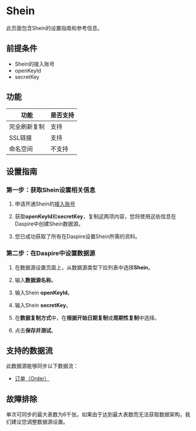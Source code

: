 # Shein

此页面包含Shein的设置指南和参考信息。

## 前提条件

* Shein的接入账号
* openKeyId
* secretKey

## 功能 

| 功能 | 是否支持 |
| --- | --- |
| 完全刷新复制 | 支持 |
| SSL链接 | 支持 |
| 命名空间 | 不支持 |

## 设置指南

### 第一步：获取Shein设置相关信息

1. 申请开通Shein的[接入账号](https://openapi-portal.sheincorp.com/#/home/1/999999)

2. 获取**openKeyId**和**secretKey**，复制这两项内容，您将使用这些信息在Daspire中创建Shein数据源。

3. 您已成功获取了所有在Daspire设置Shein所需的资料。

### 第二步：在Daspire中设置数据源

1. 在数据源设置页面上，从数据源类型下拉列表中选择**Shein**。

2. 输入**数据源名称**。

3. 输入Shein **openKeyId**。

4. 输入Shein **secretKey**。

5. 在**数据复制方式**中，在**根据开始日期复制**或**周期性复制**中选择。

6. 点击**保存并测试**。

## 支持的数据流

此数据源能够同步以下数据流：

* [订单（Order）](https://openapi-portal.sheincorp.com/#/home/2/1)

## 故障排除

单次可同步的最大表数为6千张。如果由于达到最大表数而无法获取数据架构，我们建议您调整数据源设置。